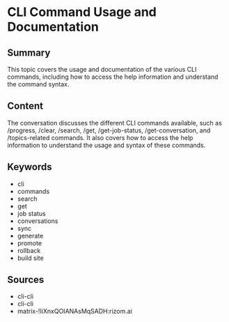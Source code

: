 # CLI Command Usage and Documentation

## Summary

This topic covers the usage and documentation of the various CLI commands, including how to access the help information and understand the command syntax.

## Content

The conversation discusses the different CLI commands available, such as /progress, /clear, /search, /get, /get-job-status, /get-conversation, and /topics-related commands. It also covers how to access the help information to understand the usage and syntax of these commands.

## Keywords

- cli
- commands
- search
- get
- job status
- conversations
- sync
- generate
- promote
- rollback
- build site

## Sources

- cli-cli
- cli-cli
- matrix-!IiXnxQOIANAsMqSADH:rizom.ai
